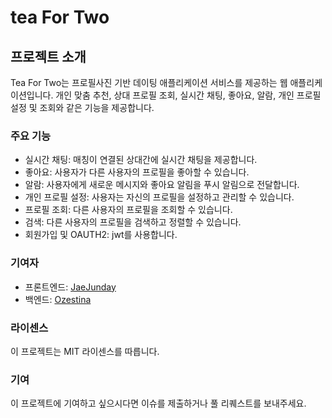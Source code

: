 # tea For Two

## 프로젝트 소개
Tea For Two는 프로필사진 기반 데이팅 애플리케이션 서비스를 제공하는 웹 애플리케이션입니다. 
개인 맞춤 추천, 상대 프로필 조회, 실시간 채팅, 좋아요, 알람, 개인 프로필 설정 및 조회와 같은 기능을 제공합니다.

### 주요 기능
- 실시간 채팅: 매칭이 연결된 상대간에 실시간 채팅을 제공합니다.
- 좋아요: 사용자가 다른 사용자의 프로필을 좋아할 수 있습니다.
- 알람: 사용자에게 새로운 메시지와 좋아요 알림을 푸시 알림으로 전달합니다.
- 개인 프로필 설정: 사용자는 자신의 프로필을 설정하고 관리할 수 있습니다.
- 프로필 조회: 다른 사용자의 프로필을 조회할 수 있습니다.
- 검색: 다른 사용자의 프로필을 검색하고 정렬할 수 있습니다.
- 회원가입 및 OAUTH2: jwt를 사용합니다.
  
### 기여자
- 프론트엔드: [JaeJunday](https://github.com/jaejunday)
- 백엔드: [Ozestina](https://github.com/Ozestina)
  
### 라이센스
이 프로젝트는 MIT 라이센스를 따릅니다.

### 기여
이 프로젝트에 기여하고 싶으시다면 이슈를 제출하거나 풀 리퀘스트를 보내주세요.

